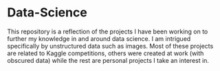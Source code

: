 # Data-Science

This repository is a reflection of the projects I have been working on to further my knowledge in and around data science. I am intrigued specifically by unstructured data such as images. Most of these projects are related to Kaggle competitions, others were created at work (with obscured data) while the rest are personal projects I take an interest in.
